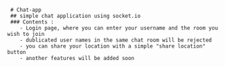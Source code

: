      # Chat-app
     ## simple chat application using socket.io 
     ### Contents : 
        - Login page, where you can enter your username and the room you wish to join
        - dublicated user names in the same chat room will be rejected
        - you can share your location with a simple "share location" button
        - another features will be added soon
